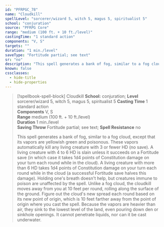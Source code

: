 ```yaml
---
id: "PFRPGC_78"
name: "Cloudkill"
spellLevel: "sorcerer/wizard 5, witch 5, magus 5, spiritualist 5"
school: "conjuration"
source: "PFRPG Core"
range: "medium (100 ft. + 10 ft./level)"
castingTime: "1 standard action"
components: "V, S"
targets: ""
duration: "1 min./level"
saveType: "Fortitude partial; see text"
sr: "no"
description: "This spell generates a bank of fog, similar to a fog cloud, except that its vapors are yellowish green and poisonous. These vapors automatically kill any living creature with 3 or fewer HD (no save).  A living creature with 4 to 6 HD is slain unless it succeeds on a Fortitude save (in which case it takes 1d4 points of Constitution damage on your turn each round while in the cloud).  A living creature with more than 6 HD takes 1d4 points of Constitution damage on your turn each round while in the cloud (a successful Fortitude save halves this damage). Holding one's breath doesn't help, but creatures immune to poison are unaffected by the spell.  Unlike a fog cloud, the cloudkill moves away from you at 10 feet per round, rolling along the surface of the ground.  Figure out the cloud's new spread each round based on its new point of origin, which is 10 feet farther away from the point of origin where you cast the spell.  Because the vapors are heavier than air, they sink to the lowest level of the land, even pouring down den or sinkhole openings. It cannot penetrate liquids, nor can it be cast underwater."
known: false
cssclasses:
  - hide-title
  - hide-properties
---
```


> [!spellbook-spell-block] Cloudkill
> **School:** conjuration; **Level** sorcerer/wizard 5, witch 5, magus 5, spiritualist 5
> **Casting Time** 1 standard action  
> **Components** V, S  
> **Range** medium (100 ft. + 10 ft./level)  
> **Duration** 1 min./level  
> **Saving Throw** Fortitude partial; see text; **Spell Resistance** no
> 
> This spell generates a bank of fog, similar to a fog cloud, except that its vapors are yellowish green and poisonous. These vapors automatically kill any living creature with 3 or fewer HD (no save).  A living creature with 4 to 6 HD is slain unless it succeeds on a Fortitude save (in which case it takes 1d4 points of Constitution damage on your turn each round while in the cloud).  A living creature with more than 6 HD takes 1d4 points of Constitution damage on your turn each round while in the cloud (a successful Fortitude save halves this damage). Holding one's breath doesn't help, but creatures immune to poison are unaffected by the spell.  Unlike a fog cloud, the cloudkill moves away from you at 10 feet per round, rolling along the surface of the ground.  Figure out the cloud's new spread each round based on its new point of origin, which is 10 feet farther away from the point of origin where you cast the spell.  Because the vapors are heavier than air, they sink to the lowest level of the land, even pouring down den or sinkhole openings. It cannot penetrate liquids, nor can it be cast underwater.